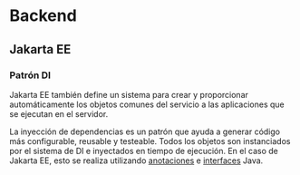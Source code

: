 # Backend

## Jakarta EE

### Patrón DI

Jakarta EE también define un sistema para crear y proporcionar automáticamente los objetos comunes del servicio a las aplicaciones que se ejecutan en el servidor.

<object type="image/svg+xml" data="./files/img/di.excalidraw.svg" width="100%"></object>

La inyección de dependencias es un patrón que ayuda a generar código más configurable, reusable y testeable. Todos los objetos son instanciados por el sistema de DI e inyectados en tiempo de ejecución. En el caso de Jakarta EE, esto se realiza utilizando [anotaciones](https://en.wikipedia.org/wiki/Java_annotation) e [interfaces](https://en.wikipedia.org/wiki/Interface_(Java)) Java.